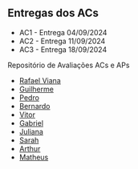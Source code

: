 ## Entregas dos ACs

* AC1 - Entrega 04/09/2024
* AC2 - Entrega 11/09/2024
* AC3 - Entrega 18/09/2024

Repositório de Avaliações ACs e APs

- [Rafael Viana](https://github.com/vianaR25/DevWeb)
- [Guilherme](https://github.com/gl-dias/DW)
- [Pedro](https://github.com/PedroQuadrat/dw)
- [Bernardo](https://github.com/meireles07/repositorio-dw)
- [Vitor](https://github.com/VitorOsouza02/DesenvolvimentoWeb)
- [Gabriel](https://github.com/brioncio/desenvolvimento_web)
- [Juliana](https://github.com/Julijolie/desenvolvimento_web/)
- [Sarah](https://github.com/sarahferrarir/desenvolvimento_web)
- [Arthur](https://github.com/Arthur-azeredo/DW)
- [Matheus](https://github.com/mcascaes/repositorio-dw)

